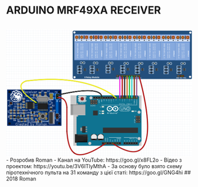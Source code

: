 # ARDUINO MRF49XA RECEIVER
<br>
<a href="https://raw.githubusercontent.com/RomanButsiy/Arduino_MRF49XA_Receiver/master/screens/Receiver.png"><img src="https://raw.githubusercontent.com/RomanButsiy/Arduino_MRF49XA_Receiver/master/screens/Receiver.png" align="left"></a>
<br>
 - Розробив Roman
 - Канал на YouTube: https://goo.gl/x8FL2o
 - Відео з проектом: https://youtu.be/3V6ITlyMthA
 - За основу було взято схему піротехнічного пульта на 31 команду з цієї статі: https://goo.gl/GNG4hi
## 2018 Roman
